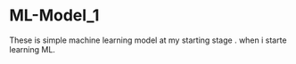 # ML-Model_1
These is simple machine learning model at my starting stage .
when i starte learning ML.
